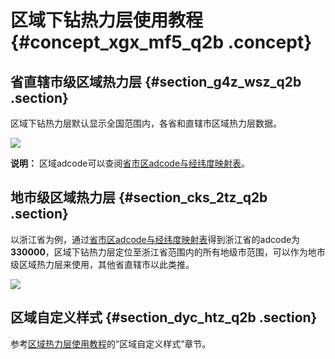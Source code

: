# 区域下钻热力层使用教程 {#concept_xgx_mf5_q2b .concept}

## 省直辖市级区域热力层 {#section_g4z_wsz_q2b .section}

区域下钻热力层默认显示全国范围内，各省和直辖市区域热力层数据。

![](http://static-aliyun-doc.oss-cn-hangzhou.aliyuncs.com/assets/img/16579/15343119478632_zh-CN.png)

**说明：** 区域adcode可以查阅[省市区adcode与经纬度映射表](http://docs-aliyun.cn-hangzhou.oss.aliyun-inc.com/assets/attach/84544/cn_zh/1530167929977/%E7%9C%81%E5%B8%82%E5%8C%BAadcode%E4%B8%8E%E7%BB%8F%E7%BA%AC%E5%BA%A6%E6%98%A0%E5%B0%84%E8%A1%A8gbk.csv)。

## 地市级区域热力层 {#section_cks_2tz_q2b .section}

以浙江省为例，通过[省市区adcode与经纬度映射表](http://docs-aliyun.cn-hangzhou.oss.aliyun-inc.com/assets/attach/84544/cn_zh/1530167929977/%E7%9C%81%E5%B8%82%E5%8C%BAadcode%E4%B8%8E%E7%BB%8F%E7%BA%AC%E5%BA%A6%E6%98%A0%E5%B0%84%E8%A1%A8gbk.csv?spm=a2c4g.11186623.2.5.BbrMxK&file=%E7%9C%81%E5%B8%82%E5%8C%BAadcode%E4%B8%8E%E7%BB%8F%E7%BA%AC%E5%BA%A6%E6%98%A0%E5%B0%84%E8%A1%A8gbk.csv)得到浙江省的adcode为**330000**，区域下钻热力层定位至浙江省范围内的所有地级市范围，可以作为地市级区域热力层来使用，其他省直辖市以此类推。

![](http://static-aliyun-doc.oss-cn-hangzhou.aliyuncs.com/assets/img/16579/15343119478633_zh-CN.png)

## 区域自定义样式 {#section_dyc_htz_q2b .section}

参考[区域热力层使用教程](cn.zh-CN/用户指南/进阶技巧/基础平面地图组件/区域热力层使用教程.md#)的“区域自定义样式”章节。

